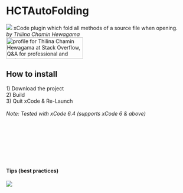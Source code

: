 # HCTAutoFolding
<img src="https://github.com/ThilinaHewagama/HCTAutoFolding/blob/master/HCTAutoFolding/hctautofolding_screen_shot.jpg">
xCode plugin which fold all methods of a source file when opening.
<br/>
<i>by Thilina Chamin Hewagama</i> <br/>
<a href="http://stackoverflow.com/users/1716859/thilina-chamin-hewagama">
<img src="http://stackoverflow.com/users/flair/1716859.png" width="208" height="58" alt="profile for Thilina Chamin Hewagama at Stack Overflow, Q&amp;A for professional and enthusiast programmers" title="profile for Thilina Chamin Hewagama at Stack Overflow, Q&amp;A for professional and enthusiast programmers">
</a>

<br/>
<h2>How to install</h2>
1) Download the project<br/>
2) Build<br/>
3) Quit xCode & Re-Launch<br/>

<br/>
<i>Note: Tested with xCode 6.4 (supports xCode 6 & above)</i>
<br/>
<br/>
<br/>
<br/>
<br/>
<br/>
<br/>
<br/>
<h4>Tips (best practices)</h4>
<img src="https://github.com/ThilinaHewagama/HCTAutoFolding/blob/master/HCTAutoFolding/tips.jpg">
